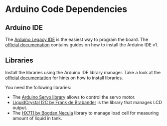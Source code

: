 # Arduino Code Dependencies

## Arduino IDE

The [Arduino Legacy IDE](https://www.arduino.cc/en/software) is the easiest way to program the board.
The [official documenation](https://docs.arduino.cc/software/ide-v1) contains guides on how to install the Arduino IDE v1.

## Libraries

Install the libraries using the Arduino IDE library manager.
Take a look at the [official documentation](https://docs.arduino.cc/software/ide-v1/tutorials/installing-libraries) for hints on how to install libraries.

You need the following libraries:

 - The [Arduino Servo library](https://www.arduino.cc/reference/en/libraries/servo/) allows to control the servo motor.
 - [LiquidCrystal I2C by Frank de Brabander](https://github.com/johnrickman/LiquidCrystal_I2C) is the library that manages LCD output.
 - The [HX711 by Bogdan Necula](https://github.com/bogde/HX711) library to manage load cell for measuring amount of liquid in tank.
